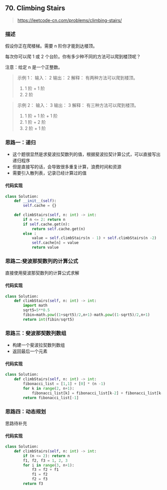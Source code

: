 ## 70. Climbing Stairs
> https://leetcode-cn.com/problems/climbing-stairs/

### 描述
假设你正在爬楼梯。需要 n 阶你才能到达楼顶。

每次你可以爬 1 或 2 个台阶。你有多少种不同的方法可以爬到楼顶呢？

注意：给定 n 是一个正整数。

>示例 1：
输入： 2
输出： 2
解释： 有两种方法可以爬到楼顶。
>1.  1 阶 + 1 阶
>2.  2 阶

>示例 2：
输入： 3
输出： 3
解释： 有三种方法可以爬到楼顶。
>1.  1 阶 + 1 阶 + 1 阶
>2.  1 阶 + 2 阶
>3.  2 阶 + 1 阶


### 思路一：递归
- 这个题很显然是求斐波拉契数列的值，根据斐波拉契计算公式，可以直接写出递归程序
- 但是直接写的话，会导致很多重复计算，浪费时间和资源
- 需要引入散列表，记录已经计算过的值

#### 代码实现
```python
class Solution:
    def __init__(self):
        self.cache = {}
    
    def climbStairs(self, n: int) -> int:
        if n <= 2: return n
        if self.cache.get(n):
            return self.cache.get(n)
        else :
            value = self.climbStairs(n - 1) + self.climbStairs(n -2)
            self.cache[n] = value
            return value
```

### 思路二:斐波那契数列的计算公式
直接使用斐波那契数列的计算公式求解
#### 代码实现
```python
class Solution:
    def climbStairs(self, n: int) -> int:
        import math
        sqrt5=5**0.5
        fibin=math.pow((1+sqrt5)/2,n+1)-math.pow((1-sqrt5)/2,n+1)
        return int(fibin/sqrt5)
```

### 思路三：斐波那契数列数组
- 构建一个斐波拉契数列数组
- 返回最后一个元素
#### 代码实现
```python
class Solution:
    def climbStairs(self, n: int) -> int:
        fibonacci_list = [1,1] + [0] * (n -1)
        for k in range(2, n+1):
            fibonacci_list[k] = fibonacci_list[k-2] + fibonacci_list[k-1]
        return fibonacci_list[-1]
```

### 思路四：动态规划
思路待补充

#### 代码实现
```python
class Solution:
    def climbStairs(self, n: int) -> int:
        if (n <= 2): return n
        f1, f2, f3 = 1, 2, 3
        for i in range(3, n+1):
            f3 = f2 + f1
            f1 = f2
            f2 = f3
        return f3
```


